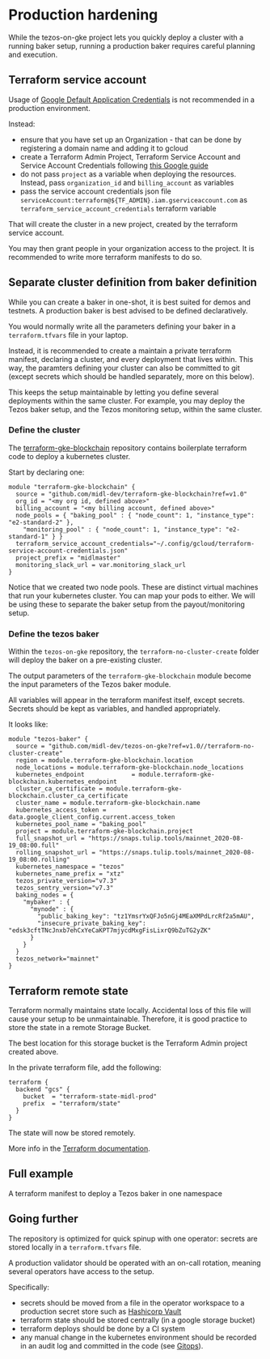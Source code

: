# Production hardening

While the tezos-on-gke project lets you quickly deploy a cluster with a running baker setup, running a production baker requires careful planning and execution.

## Terraform service account

Usage of [Google Default Application Credentials](https://cloud.google.com/docs/authentication/production) is not recommended in a production environment.

Instead:

* ensure that you have set up an Organization - that can be done by registering a domain name and adding it to gcloud
* create a Terraform Admin Project, Terraform Service Account and Service Account Credentials following [this Google guide](https://cloud.google.com/community/tutorials/managing-gcp-projects-with-terraform)
* do not pass `project` as a variable when deploying the resources. Instead, pass `organization_id` and `billing_account` as variables
* pass the service account credentials json file `serviceAccount:terraform@${TF_ADMIN}.iam.gserviceaccount.com` as `terraform_service_account_credentials` terraform variable

That will create the cluster in a new project, created by the terraform service account.

You may then grant people in your organization access to the project. It is recommended to write more terraform manifests to do so.

## Separate cluster definition from baker definition

While you can create a baker in one-shot, it is best suited for demos and testnets. A production baker is best advised to be defined declaratively.

You would normally write all the parameters defining your baker in a `terraform.tfvars` file in your laptop.

Instead, it is recommended to create a maintain a private terraform manifest, declaring a cluster, and every deployment that lives within. This way, the paramters defining your cluster can also be committed to git (except secrets which should be handled separately, more on this below).

This keeps the setup maintainable by letting you define several deployments within the same cluster. For example, you may deploy the Tezos baker setup, and the Tezos monitoring setup, within the same cluster.

### Define the cluster

The [terraform-gke-blockchain](https://github.com/midl-dev/terraform-gke-blockchain) repository contains boilerplate terraform code to deploy a kubernetes cluster.

Start by declaring one:

```
module "terraform-gke-blockchain" {
  source = "github.com/midl-dev/terraform-gke-blockchain?ref=v1.0"
  org_id = "<my org id, defined above>"
  billing_account = "<my billing account, defined above>"
  node_pools = { "baking_pool" : { "node_count": 1, "instance_type": "e2-standard-2" },
    "monitoring_pool" : { "node_count": 1, "instance_type": "e2-standard-1" } }
  terraform_service_account_credentials="~/.config/gcloud/terraform-service-account-credentials.json"
  project_prefix = "midlmaster"
  monitoring_slack_url = var.monitoring_slack_url
}

```

Notice that we created two node pools. These are distinct virtual machines that run your kubernetes cluster. You can map your pods to either. We will be using these to separate the baker setup from the payout/monitoring setup.

### Define the tezos baker

Within the `tezos-on-gke` repository, the `terraform-no-cluster-create` folder will deploy the baker on a pre-existing cluster.

The output parameters of the `terraform-gke-blockchain` module become the input parameters of the Tezos baker module.

All variables will appear in the terraform manifest itself, except secrets. Secrets should be kept as variables, and handled appropriately.

It looks like:

```
module "tezos-baker" {
  source = "github.com/midl-dev/tezos-on-gke?ref=v1.0//terraform-no-cluster-create"
  region = module.terraform-gke-blockchain.location
  node_locations = module.terraform-gke-blockchain.node_locations
  kubernetes_endpoint             = module.terraform-gke-blockchain.kubernetes_endpoint
  cluster_ca_certificate = module.terraform-gke-blockchain.cluster_ca_certificate
  cluster_name = module.terraform-gke-blockchain.name
  kubernetes_access_token = data.google_client_config.current.access_token
  kubernetes_pool_name = "baking_pool"
  project = module.terraform-gke-blockchain.project
  full_snapshot_url = "https://snaps.tulip.tools/mainnet_2020-08-19_08:00.full"
  rolling_snapshot_url = "https://snaps.tulip.tools/mainnet_2020-08-19_08:00.rolling"
  kubernetes_namespace = "tezos"
  kubernetes_name_prefix = "xtz"
  tezos_private_version="v7.3"
  tezos_sentry_version="v7.3"
  baking_nodes = {
    "mybaker" : {
      "mynode" : {
        "public_baking_key": "tz1YmsrYxQFJo5nGj4MEaXMPdLrcRf2a5mAU",
        "insecure_private_baking_key": "edsk3cftTNcJnxb7ehCxYeCaKPT7mjycdMxgFisLixrQ9bZuTG2yZK"
      }
    }
  }
  tezos_network="mainnet"
}
```

## Terraform remote state

Terraform normally maintains state locally. Accidental loss of this file will cause your setup to be unmaintainable. Therefore, it is good practice to store the state in a remote Storage Bucket.

The best location for this storage bucket is the Terraform Admin project created above.

In the private terraform file, add the following:

```
terraform {
  backend "gcs" {
    bucket  = "terraform-state-midl-prod"
    prefix  = "terraform/state"
  }
}
```

The state will now be stored remotely.

More info in the [Terraform documentation](https://www.terraform.io/docs/backends/types/gcs.html).

## Full example

A terraform manifest to deploy a Tezos baker in one namespace

## Going further

The repository is optimized for quick spinup with one operator: secrets are stored locally in a `terraform.tfvars` file.

A production validator should be operated with an on-call rotation, meaning several operators have access to the setup.

Specifically:

* secrets should be moved from a file in the operator workspace to a production secret store such as [Hashicorp Vault](vaultproject.io)
* terraform state should be stored centrally (in a google storage bucket)
* terraform deploys should be done by a CI system
* any manual change in the kubernetes environment should be recorded in an audit log and committed in the code (see [Gitops](https://www.weave.works/technologies/gitops/)).
